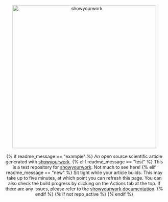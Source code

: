 <p align="center">
<a href="https://github.com/rodluger/showyourwork">
<img width = "450" src="https://raw.githubusercontent.com/rodluger/showyourwork/main/showyourwork.png" alt="showyourwork"/>
</a>
<br>
<br>
{% if readme_message == "example" %}
An open source scientific article generated with <a href='https://github.com/rodluger/showyourwork'>showyourwork</a>.
{% elif readme_message == "test" %}
This is a test repository for <a href='https://github.com/rodluger/showyourwork'>showyourwork</a>. Not much to see here!
{% elif readme_message == "new" %}
Sit tight while your article builds. This may take up to five minutes, at which point you can refresh this page. You can also check the build progress by clicking on the Actions tab at the top. If there are any issues, please refer to the <a href='https://github.com/rodluger/showyourwork'>showyourwork documentation</a>.
{% endif %}
{% if not repo_active %}
<!--
{% endif %}
<p align="center">
<a href="https://github.com/{{ slug }}/actions/workflows/showyourwork.yml">
<img src="https://github.com/{{ slug }}/actions/workflows/showyourwork.yml/badge.svg" alt="Article status"/>
</a>
<a href="https://github.com/{{ slug }}/raw/main-pdf/dag.pdf">
<img src="https://img.shields.io/badge/workflow-graph-blue.svg?style=flat" alt="View the workflow DAG"/>
</a>
<a href="https://github.com/{{ slug }}/raw/main-pdf/ms.pdf">
<img src="https://img.shields.io/badge/article-pdf-blue.svg?style=flat" alt="Read the article"/>
</a>
</p>
{% if not repo_active %}
-->
{% endif %}
</p>
